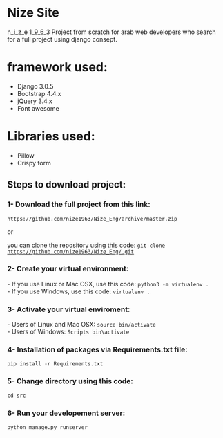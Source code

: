 # Nize Site

n_i_z_e 1_9_6_3
Project from scratch for arab web developers who search for a full project using django consept.

# framework used:
<ul>
    <li>Django 3.0.5</li>
    <li>Bootstrap 4.4.x</li>
    <li>jQuery 3.4.x</li>
    <li>Font awesome</li>
</ul>

# Libraries  used:
<ul>
    <li>Pillow</li>
    <li>Crispy form</li>
</ul>

<h2>Steps to download project:</h2>
<h3>1- Download the full project from this link:</h3>
<code>https://github.com/nize1963/Nize_Eng/archive/master.zip</code>

or

you can clone the repository using this code:
<code>git clone https://github.com/nize1963/Nize_Eng/.git</code>


<h3>2- Create your virtual environment:</h3>
- If you use Linux or Mac OSX, use this code:
<code>python3 -m virtualenv .</code>
<br>
- If you use Windows, use this code:
<code>virtualenv .</code>

<h3>3- Activate your virtual enviroment:</h3>
- Users of Linux  and Mac OSX:
<code>source bin/activate</code>
<br>
- Users of Windows:
<code>Scripts bin\activate</code>


<h3>4- Installation of packages via Requirements.txt file: </h3>
<code>pip install -r Requirements.txt</code>

<h3>5- Change directory using this code: </h3>
<code>cd src</code>

<h3>6- Run your developement server:</h3>
<code>python manage.py runserver</code>

